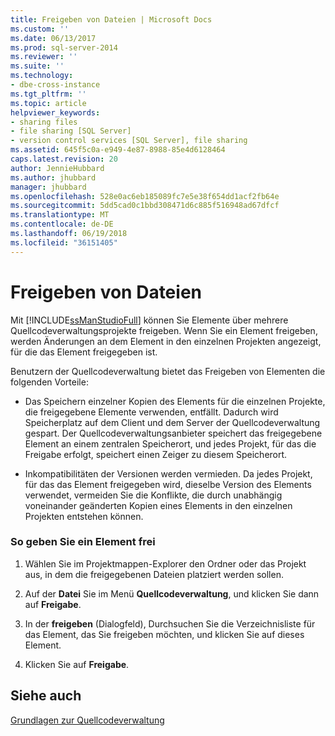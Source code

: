 ```yaml
---
title: Freigeben von Dateien | Microsoft Docs
ms.custom: ''
ms.date: 06/13/2017
ms.prod: sql-server-2014
ms.reviewer: ''
ms.suite: ''
ms.technology:
- dbe-cross-instance
ms.tgt_pltfrm: ''
ms.topic: article
helpviewer_keywords:
- sharing files
- file sharing [SQL Server]
- version control services [SQL Server], file sharing
ms.assetid: 645f5c0a-e949-4e87-8988-85e4d6128464
caps.latest.revision: 20
author: JennieHubbard
ms.author: jhubbard
manager: jhubbard
ms.openlocfilehash: 528e0ac6eb185089fc7e5e38f654dd1acf2fb64e
ms.sourcegitcommit: 5dd5cad0c1bbd308471d6c885f516948ad67dfcf
ms.translationtype: MT
ms.contentlocale: de-DE
ms.lasthandoff: 06/19/2018
ms.locfileid: "36151405"
---
```

# <a name="share-files"></a>Freigeben von Dateien
  Mit [!INCLUDE[ssManStudioFull](../includes/ssmanstudiofull-md.md)] können Sie Elemente über mehrere Quellcodeverwaltungsprojekte freigeben. Wenn Sie ein Element freigeben, werden Änderungen an dem Element in den einzelnen Projekten angezeigt, für die das Element freigegeben ist.  
  
 Benutzern der Quellcodeverwaltung bietet das Freigeben von Elementen die folgenden Vorteile:  
  
-   Das Speichern einzelner Kopien des Elements für die einzelnen Projekte, die freigegebene Elemente verwenden, entfällt. Dadurch wird Speicherplatz auf dem Client und dem Server der Quellcodeverwaltung gespart. Der Quellcodeverwaltungsanbieter speichert das freigegebene Element an einem zentralen Speicherort, und jedes Projekt, für das die Freigabe erfolgt, speichert einen Zeiger zu diesem Speicherort.  
  
-   Inkompatibilitäten der Versionen werden vermieden. Da jedes Projekt, für das das Element freigegeben wird, dieselbe Version des Elements verwendet, vermeiden Sie die Konflikte, die durch unabhängig voneinander geänderten Kopien eines Elements in den einzelnen Projekten entstehen können.  
  
### <a name="to-share-an-item"></a>So geben Sie ein Element frei  
  
1.  Wählen Sie im Projektmappen-Explorer den Ordner oder das Projekt aus, in dem die freigegebenen Dateien platziert werden sollen.  
  
2.  Auf der **Datei** Sie im Menü **Quellcodeverwaltung**, und klicken Sie dann auf **Freigabe**.  
  
3.  In der **freigeben** (Dialogfeld), Durchsuchen Sie die Verzeichnisliste für das Element, das Sie freigeben möchten, und klicken Sie auf dieses Element.  
  
4.  Klicken Sie auf **Freigabe**.  
  
## <a name="see-also"></a>Siehe auch  
 [Grundlagen zur Quellcodeverwaltung](../../2014/database-engine/source-control-basics.md)  
  
  